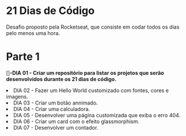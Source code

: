 # 21 Dias de Código

<p>Desafio proposto pela Rocketseat, que consiste em codar todos os dias pelo menos uma hora.</p>

# Parte 1

[]**-DIA 01 - Criar um repositório para listar os projetos que serão desenvolvidos durante os 21 dias de código.**
<li>DIA 02 - Fazer um Hello World customizado com fontes, cores e imagens.</li>
<li>DIA 03 - Criar um botão annimado.</li>
<li>DIA 04 - Criar uma calculadora.</li>
<li>DIA 05 - Desenvolver uma página customizada que exiba o erro 404.</li>
<li>DIA 06 - Criar um card com o efeito glassmorphism.</li>
<li>DIA 07 - Desenvolver um contador.</li>
